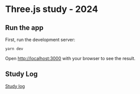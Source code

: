 # Three.js study - 2024

## Run the app

First, run the development server:

```bash
yarn dev
```

Open [http://localhost:3000](http://localhost:3000) with your browser to see the result.

## Study Log

[Study log](https://cautious-muscari-7d9.notion.site/Three-js-8a9f54923dfa4b079a12a619ac4a9fbd?pvs=4)
